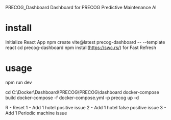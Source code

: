 PRECOG_Dashboard
Dashboard for PRECOG Predictive Maintenance AI

# install

Initialize React App
npm create vite@latest precog-dashboard -- --template react
cd precog-dashboard
npm install(https://swc.rs/) for Fast Refresh

# usage

npm run dev

cd C:\Docker\Dashboard\PRECOG\PRECOG\dashboard
docker-compose build
docker-compose -f docker-compose.yml -p precog up -d

R - Reset
1 - Add 1 hotel positive issue
2 - Add 1 hotel false positive issue
3 - Add 1 Periodic machine issue
